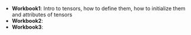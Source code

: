 - **Workbook1**: Intro to tensors, how to define them, how to initialize them and attributes of tensors
- **Workbook2**:
- **Workbook3**:
